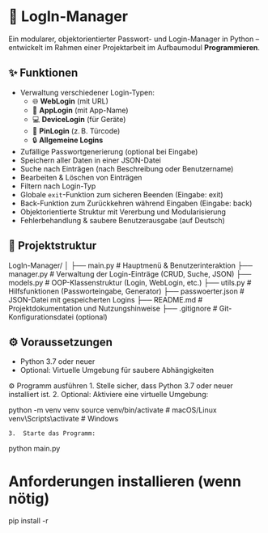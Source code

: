 # 🔐 LogIn-Manager

Ein modularer, objektorientierter Passwort- und Login-Manager in Python – entwickelt im Rahmen einer Projektarbeit im Aufbaumodul **Programmieren**.

## ✨ Funktionen

- Verwaltung verschiedener Login-Typen:
  - 🌐 **WebLogin** (mit URL)
  - 📱 **AppLogin** (mit App-Name)
  - 💻 **DeviceLogin** (für Geräte)
  - 🔐 **PinLogin** (z. B. Türcode)
  - 🔒 **Allgemeine Logins**
- Zufällige Passwortgenerierung (optional bei Eingabe)
- Speichern aller Daten in einer JSON-Datei
- Suche nach Einträgen (nach Beschreibung oder Benutzername)
- Bearbeiten & Löschen von Einträgen
- Filtern nach Login-Typ
- Globale `exit`-Funktion zum sicheren Beenden (Eingabe: exit)
- Back-Funktion zum Zurückkehren während Eingaben (Eingabe: back)
- Objektorientierte Struktur mit Vererbung und Modularisierung
- Fehlerbehandlung & saubere Benutzerausgabe (auf Deutsch)

## 📁 Projektstruktur
LogIn-Manager/
│
├── main.py                         # Hauptmenü & Benutzerinteraktion
├── manager.py                      # Verwaltung der Login-Einträge (CRUD, Suche, JSON)
├── models.py                       # OOP-Klassenstruktur (Login, WebLogin, etc.)
├── utils.py                        # Hilfsfunktionen (Passworteingabe, Generator)
├── passwoerter.json                # JSON-Datei mit gespeicherten Logins
├── README.md                       # Projektdokumentation und Nutzungshinweise
├── .gitignore                      # Git-Konfigurationsdatei (optional)

## ⚙️ Voraussetzungen

- Python 3.7 oder neuer
- Optional: Virtuelle Umgebung für saubere Abhängigkeiten


⚙️ Programm ausführen
	1.	Stelle sicher, dass Python 3.7 oder neuer installiert ist.
	2.	Optional: Aktiviere eine virtuelle Umgebung:

python -m venv venv
source venv/bin/activate   # macOS/Linux
venv\Scripts\activate      # Windows


	3.	Starte das Programm:

python main.py


# Anforderungen installieren (wenn nötig)
pip install -r 